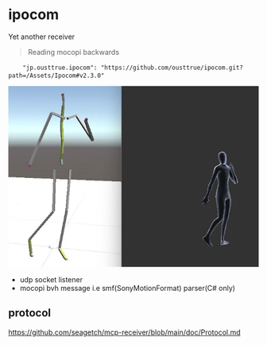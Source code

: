 # ipocom
Yet another receiver

> Reading mocopi backwards

```
    "jp.ousttrue.ipocom": "https://github.com/ousttrue/ipocom.git?path=/Assets/Ipocom#v2.3.0"
```

![debug_skeleton](Assets/Ipocom/Documentation~/debug_skeleton.jpg)

* udp socket listener
* mocopi bvh message i.e smf(SonyMotionFormat) parser(C# only)

## protocol

https://github.com/seagetch/mcp-receiver/blob/main/doc/Protocol.md

